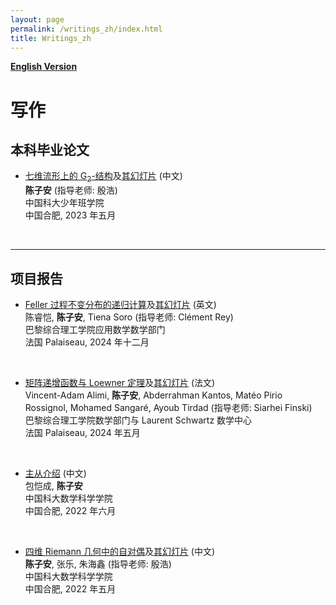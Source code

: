 ```yaml
---
layout: page
permalink: /writings_zh/index.html
title: Writings_zh
---
```


**[English Version](https://zian-chen.github.io/writings/)**

# 写作

## 本科毕业论文

- [七维流形上的 G<sub>2</sub>-结构](https://zian-chen.github.io/papers/Thesis_without_acknowledgements.pdf)及[其幻灯片](https://zian-chen.github.io/file/ustcmb-main.pdf) (中文)
<br>**陈子安** (指导老师: 殷浩)
<br>中国科大少年班学院
<br>中国合肥, 2023 年五月
<br>

---

## 项目报告

- [Feller 过程不变分布的递归计算](https://zian-chen.github.io/file/Rapport_EA.pdf)及[其幻灯片](https://zian-chen.github.io/file/Presentation_EA.pdf) (英文)
<br>陈睿恺, **陈子安**, Tiena Soro (指导老师: Clément Rey)
<br>巴黎综合理工学院应用数学数学部门
<br>法国 Palaiseau, 2024 年十二月
<br>

- [矩阵递增函数与 Loewner 定理](https://zian-chen.github.io/file/MAT02_rapportfinal.pdf)及[其幻灯片](https://zian-chen.github.io/file/presentation_psc.pdf) (法文)
<br>Vincent-Adam Alimi, **陈子安**, Abderrahman Kantos, Matéo Pirio Rossignol, Mohamed Sangaré, Ayoub Tirdad (指导老师: Siarhei Finski)
<br>巴黎综合理工学院数学部门与 Laurent Schwartz 数学中心
<br>法国 Palaiseau, 2024 年五月
<br>

- [主从介绍](http://staff.ustc.edu.cn/~mathsu01/pu/pdf/Warming_65(2022.06).pdf) (中文)
<br>包恺成, **陈子安**
<br>中国科大数学科学学院
<br>中国合肥, 2022 年六月
<br>

- [四维 Riemann 几何中的自对偶](https://zian-chen.github.io/papers/Self-Duality.pdf)及[其幻灯片](https://zian-chen.github.io/file/SDPPT.pdf) (中文)
<br>**陈子安**, 张乐, 朱海鑫 (指导老师: 殷浩)
<br>中国科大数学科学学院
<br>中国合肥, 2022 年五月
<br>

<!--
---

## 课程作业

- [读书报告: 债, 五千年的历史](https://zian-chen.github.io/file/La_fiche_de_lecture.pdf)(法文)
<br>**陈子安**
<br>巴黎综合理工学院人文与社会科学部门
<br>法国 Palaiseau, 2023 年十月
<br> -->

